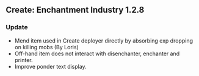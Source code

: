 ## Create: Enchantment Industry 1.2.8

### Update
- Mend item used in Create deployer directly by absorbing exp dropping on killing mobs (By Loris)
- Off-hand item does not interact with disenchanter, enchanter and printer.
- Improve ponder text display.